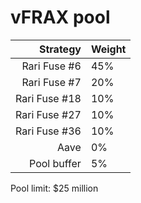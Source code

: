 # vFRAX pool
|Strategy | Weight |
|-------: | --------|
|Rari Fuse #6 | 45%     |
|Rari Fuse #7 | 20%     |
|Rari Fuse #18 | 10%     |
|Rari Fuse #27 | 10%     |
|Rari Fuse #36 | 10%     |
|Aave | 0%     |
|Pool buffer | 5%     |

Pool limit: $25 million

